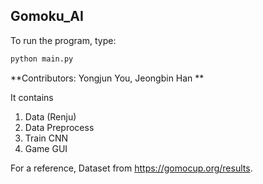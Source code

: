 ## Gomoku_AI

To run the program, type:
```bash
python main.py
```

**Contributors: Yongjun You, Jeongbin Han **

 It contains
1. Data (Renju)
2. Data Preprocess
3. Train CNN
4. Game GUI

For a reference, Dataset from https://gomocup.org/results.
